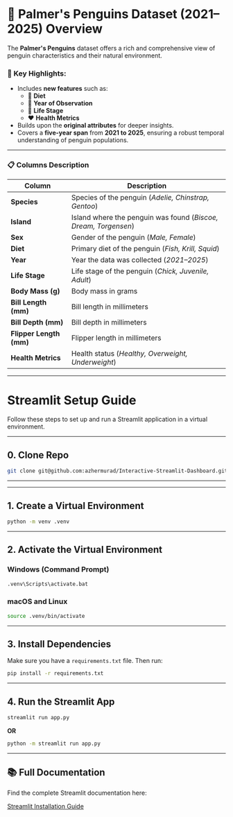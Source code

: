 # 🐧 Palmer's Penguins Dataset (2021–2025) Overview


The **Palmer's Penguins** dataset offers a rich and comprehensive view of penguin characteristics and their natural environment. 

### 🌟 Key Highlights:
- Includes **new features** such as:
  - 🥗 **Diet**
  - 📅 **Year of Observation**
  - 🐣 **Life Stage**
  - ❤️ **Health Metrics**
- Builds upon the **original attributes** for deeper insights.
- Covers a **five-year span** from **2021 to 2025**, ensuring a robust temporal understanding of penguin populations.
---

### 📋 Columns Description

| Column | Description |
|--------|-------------|
| **Species** | Species of the penguin (*Adelie, Chinstrap, Gentoo*) |
| **Island** | Island where the penguin was found (*Biscoe, Dream, Torgensen*) |
| **Sex** | Gender of the penguin (*Male, Female*) |
| **Diet** | Primary diet of the penguin (*Fish, Krill, Squid*) |
| **Year** | Year the data was collected (*2021–2025*) |
| **Life Stage** | Life stage of the penguin (*Chick, Juvenile, Adult*) |
| **Body Mass (g)** | Body mass in grams |
| **Bill Length (mm)** | Bill length in millimeters |
| **Bill Depth (mm)** | Bill depth in millimeters |
| **Flipper Length (mm)** | Flipper length in millimeters |
| **Health Metrics** | Health status (*Healthy, Overweight, Underweight*) |

---

# Streamlit Setup Guide

Follow these steps to set up and run a Streamlit application in a virtual environment.

---

## 0. Clone Repo

```bash
git clone git@github.com:azhermurad/Interactive-Streamlit-Dashboard.git
```

---


---

## 1. Create a Virtual Environment

```bash
python -m venv .venv
```

---

## 2. Activate the Virtual Environment

### Windows (Command Prompt)
```bash
.venv\Scripts\activate.bat
```

### macOS and Linux
```bash
source .venv/bin/activate
```

---

## 3. Install Dependencies

Make sure you have a `requirements.txt` file. Then run:

```bash
pip install -r requirements.txt
```

---

## 4. Run the Streamlit App

```bash
streamlit run app.py
```

**OR**

```bash
python -m streamlit run app.py
```

---

## 📚 Full Documentation

Find the complete Streamlit documentation here:  

[Streamlit Installation Guide](https://docs.streamlit.io/get-started/installation/command-line)
